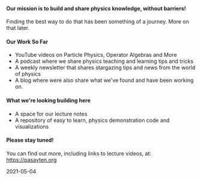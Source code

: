 
#### Our mission is to build and share physics knowledge, without barriers!
Finding the best way to do that has been something of a journey. More on that later.

#### Our Work So Far
* YouTube videos on Particle Physics, Operator Algebras and More
* A podcast where we share physics teaching and learning tips and tricks
* A weekly newsletter that shares stargazing tips and news from the world of physics
* A blog where were also share what we've found and have been working on.

#### What we're looking building here
* A space for our lecture notes
* A repository of easy to learn, physics demonstration code and visualizations

#### Please stay tuned! 

You can find out more, including links to lecture videos, at: https://pasayten.org

2021-05-04
<!--
**pasayteninstitute/pasayteninstitute** is a ✨ _special_ ✨ repository because its `README.md` (this file) appears on your GitHub profile.

Here are some ideas to get you started:

- 🔭 I’m currently working on ...
- 🌱 I’m currently learning ...
- 👯 I’m looking to collaborate on ...
- 🤔 I’m looking for help with ...
- 💬 Ask me about ...
- 📫 How to reach me: ...
- 😄 Pronouns: ...
- ⚡ Fun fact: ...
-->
